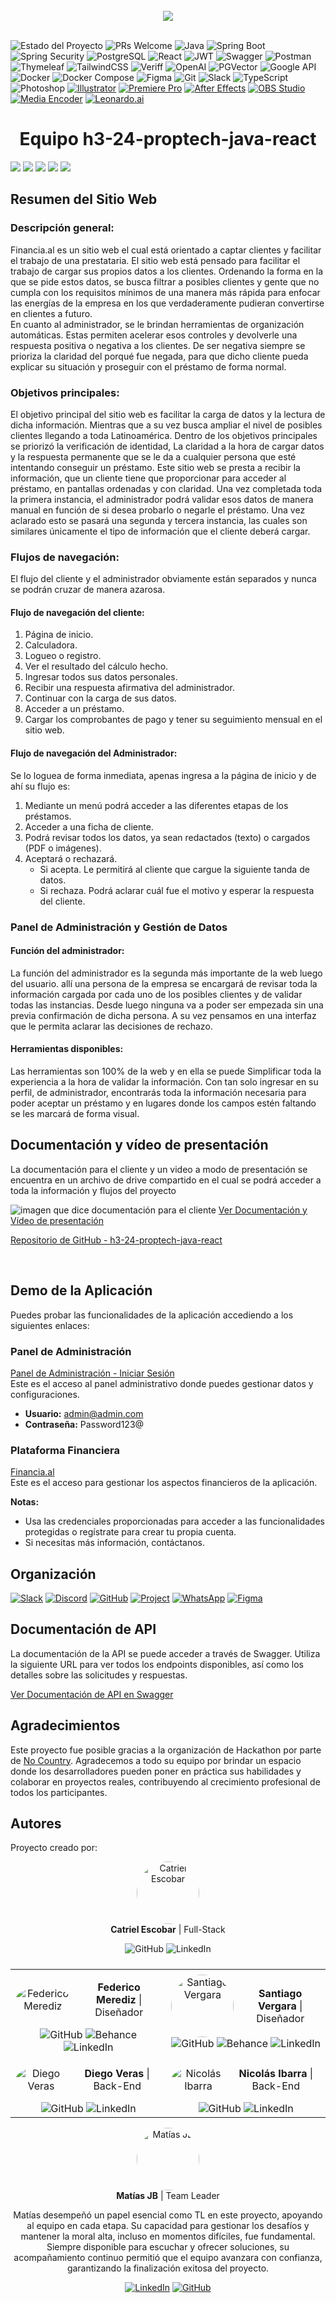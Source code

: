 <br>

<div align="center">
  <img src="https://res.cloudinary.com/dbai2k4fx/image/upload/v1733762666/borde_rt4uqf.png" />

</div>

<br>


![Estado del Proyecto](https://img.shields.io/badge/Estado-Lanzamiento-green) ![PRs Welcome](https://img.shields.io/badge/PRs-welcome-green) ![Java](https://img.shields.io/badge/Java-007396?logo=java&logoColor=white&color=007396) ![Spring Boot](https://img.shields.io/badge/Spring--Boot-6DB33F?logo=spring-boot&logoColor=white&color=6DB33F) ![Spring Security](https://img.shields.io/badge/Spring--Security-6DB33F?logo=spring-security&logoColor=white&color=6DB33F) ![PostgreSQL](https://img.shields.io/badge/PostgreSQL-336791?logo=postgresql&logoColor=white&color=336791) ![React](https://img.shields.io/badge/React-20232A?logo=react&logoColor=61DAFB&color=61DAFB) ![JWT](https://img.shields.io/badge/JWT-black?logo=json-web-tokens&logoColor=white&color=black) ![Swagger](https://img.shields.io/badge/Swagger-85EA2D?logo=swagger&logoColor=black&color=85EA2D) ![Postman](https://img.shields.io/badge/Postman-FF6C37?logo=postman&logoColor=white&color=FF6C37) ![Thymeleaf](https://img.shields.io/badge/Thymeleaf-005F0F?logo=thymeleaf&logoColor=white&color=005F0F) ![TailwindCSS](https://img.shields.io/badge/TailwindCSS-06B6D4?logo=tailwindcss&logoColor=white&color=06B6D4) ![Veriff](https://img.shields.io/badge/Veriff-14E5C5?logo=data:image/svg+xml;base64,PHN2ZyB4bWxucz0iaHR0cDovL3d3dy53My5vcmcvMjAwMC9zdmciIHdpZHRoPSIyMCIgaGVpZ2h0PSIyMCIgdmlld0JveD0iMCAwIDUxMiA1MTIiPjxwYXRoIGZpbGw9IiNmZmYiIGQ9Ik0yNTYuMDcgMEwxMy41MTUgMTkzLjkxOWw5OS44MzQgNzIuMTU1IDIwMi41MjMtMTQ3Ljg5NS0yMC44MjEtMjQuOTQtMTU4LjE3MSAxMTQuOTkxIDE0Ny42Ny0xMzAuMzU0TDI1Ni4wNyAwem0tMjAuMjQ4IDQxNy41MzRMMyAxNzcuNDQ4bDQwLjM5NiAzMC45NTQgMTkyLjYzIDE0MC44MzctMTQ3LjEzIDEwOS42MjQgMjAuNDMgMjQuOTQgMTI2LjY5Mi05Mi44NjggMTYyLjYwMiAxMjcuNzQ5LTEzLjgxNyAxMi40MDF6Ii8+PC9zdmc+&logoColor=white&color=00302C) ![OpenAI](https://img.shields.io/badge/OpenAI-000000?logo=openai&logoColor=white&color=000000) ![PGVector](https://img.shields.io/badge/PGVector-336791?logo=postgresql&logoColor=white&color=336791) ![Google API](https://img.shields.io/badge/Google_API-4285F4?logo=google&logoColor=white&color=4285F4) ![Docker](https://img.shields.io/badge/Docker-2496ED?logo=docker&logoColor=white&color=2496ED) ![Docker Compose](https://img.shields.io/badge/Docker%20Compose-2496ED?logo=docker&logoColor=white&color=2496ED) ![Figma](https://img.shields.io/badge/Figma-000000?logo=figma&logoColor=white&color=000000) ![Git](https://img.shields.io/badge/Git-F05032?logo=git&logoColor=white&color=F05032) ![Slack](https://img.shields.io/badge/Slack-4A154B?logo=slack&logoColor=white&color=4A154B) ![TypeScript](https://img.shields.io/badge/TypeScript-3178C6?logo=typescript&logoColor=white&color=3178C6) ![Photoshop](https://img.shields.io/badge/Photoshop-blue?logo=adobephotoshop&logoColor=white) [![Illustrator](https://img.shields.io/badge/Illustrator-orange?logo=adobeillustrator&logoColor=white)](https://www.adobe.com/products/illustrator.html) [![Premiere Pro](https://img.shields.io/badge/Premiere_Pro-purple?logo=adobepremierepro&logoColor=white)](https://www.adobe.com/products/premiere.html) [![After Effects](https://img.shields.io/badge/After_Effects-blue?logo=adobeaftereffects&logoColor=white)](https://www.adobe.com/products/aftereffects.html) [![OBS Studio](https://img.shields.io/badge/OBS_Studio-black?logo=obsstudio&logoColor=white)](https://obsproject.com/) [![Media Encoder](https://img.shields.io/badge/Media_Encoder-blueviolet?logo=adobe&logoColor=white)](https://www.adobe.com/products/media-encoder.html)
 [![Leonardo.ai](https://img.shields.io/badge/Leonardo.ai-blue?logo=openai&logoColor=white)](https://leonardo.ai)







<h1 align="center">Equipo h3-24-proptech-java-react</h1>
<img src="https://res.cloudinary.com/dbai2k4fx/image/upload/v1733762666/imagenes_2_z5kjkl.jpg">
<img src="https://res.cloudinary.com/dbai2k4fx/image/upload/v1733762666/imagenes_3_vouirf.jpg">
<img src="https://res.cloudinary.com/dbai2k4fx/image/upload/v1733762666/imagenes_4_akuzwj.jpg">
<img src="https://res.cloudinary.com/dbai2k4fx/image/upload/v1733762666/imagenes_5_hbeh4p.jpg">
<img src="https://res.cloudinary.com/dbai2k4fx/image/upload/v1733762666/imagenes_1_oolzte.jpg">

<h2>Resumen del Sitio Web</h2>
<h3>Descripción general:</h3>
<p>Financia.al es un sitio web el cual está orientado a captar clientes y facilitar el trabajo de una prestataria.
El sitio web está pensado para facilitar el trabajo de cargar sus propios datos a los clientes. Ordenando la forma en la que se pide estos datos, se busca filtrar a posibles clientes y gente que no cumpla con los requisitos mínimos de una manera más rápida para enfocar las energías de la empresa en los que verdaderamente pudieran convertirse en clientes a futuro.<br>
En cuanto al administrador, se le brindan herramientas de organización automáticas. Estas permiten acelerar esos controles y devolverle una respuesta positiva o negativa a los clientes. De ser negativa siempre se prioriza la claridad del porqué fue negada, para que dicho cliente pueda explicar su situación y proseguir con el préstamo de forma normal.</p>
<h3>Objetivos principales:</h3>
<p>El objetivo principal del sitio web es facilitar la carga de datos y la lectura de dicha información. Mientras que a su vez busca ampliar el nivel de posibles clientes llegando a toda Latinoamérica. 
Dentro de los objetivos principales se priorizó la verificación de identidad, La claridad a la hora de cargar datos y la respuesta permanente que se le da a cualquier persona que esté intentando conseguir un préstamo.
Este sitio web se presta a recibir la información, que un cliente tiene que proporcionar para acceder al préstamo, en pantallas ordenadas y con claridad. Una vez completada toda la primera instancia, el administrador podrá validar esos datos de manera manual en función de si desea probarlo o negarle el préstamo. Una vez aclarado esto se pasará una segunda y tercera instancia, las cuales son similares únicamente el tipo de información que el cliente deberá cargar.
</p>

<h3>Flujos de navegación:</h3> 
<p>El flujo del cliente y el administrador obviamente están separados y nunca se podrán cruzar de manera azarosa.</p>
<h4>Flujo de navegación del cliente:</h4>
<ol>
  <li>Página de inicio.</li>
  <li>Calculadora.</li>
  <li>Logueo o registro.</li>
  <li>Ver el resultado del cálculo hecho.</li>
  <li>Ingresar todos sus datos personales.</li>
  <li>Recibir una respuesta afirmativa del administrador.</li>
  <li>Continuar con  la carga de sus datos.</li>
  <li>Acceder a un préstamo.</li>
  <li>Cargar los comprobantes de pago y tener su seguimiento mensual en el sitio web.</li>
</ol>
 
<h4>Flujo de navegación del Administrador:</h4>
<p>Se lo loguea de forma inmediata, apenas ingresa a la página de inicio y de ahí su flujo es:</p>
<ol>
  <li>Mediante un menú podrá acceder a las diferentes etapas de los préstamos.</li>
  <li>Acceder a una ficha de cliente.</li>
  <li>Podrá revisar todos los datos, ya sean redactados (texto) o cargados (PDF o imágenes).</li>
  <li>Aceptará o rechazará.
      <ul>
      <li>Si acepta. Le permitirá al cliente que cargue la siguiente tanda de datos.</li>
      <li>Si rechaza. Podrá aclarar cuál fue el motivo y esperar la respuesta del cliente.</li>
      </ul></li>
</ol>

<h3>Panel de Administración y Gestión de Datos</h3>
<h4>Función del administrador:</h4>
<p>La función del administrador es la segunda más importante de la web luego del usuario.  allí una persona de la empresa se encargará de revisar toda la información cargada por cada uno de los posibles clientes y de validar todas las instancias. Desde luego ninguna va a poder ser empezada sin una previa confirmación de dicha persona. A su vez pensamos en una interfaz que le permita aclarar las decisiones de rechazo.</p>
<h4>Herramientas disponibles:</h4>
<p>Las herramientas son 100% de la web y en ella se puede Simplificar toda la experiencia a la hora de validar la información. Con tan solo ingresar en su perfil, de administrador, encontrarás toda la información necesaria para poder aceptar  un préstamo y en lugares donde los campos estén faltando se les marcará de forma visual.</p>


## Documentación y vídeo de presentación

<p>La documentación para el cliente y un video a modo de presentación se encuentra en un archivo de drive compartido en el cual se podrá acceder a toda la información y flujos del proyecto</p>

<img src="https://res.cloudinary.com/dbai2k4fx/image/upload/v1733762665/imagen_documentacion_n5ywdw.png" alt="imagen que dice documentación para el cliente">
<a href="https://drive.google.com/drive/u/1/folders/1EhN7MZSECpnFU-psKvexuB8CIMjc4xRb">Ver Documentación y Vídeo de presentación</a>

<br>


[Repositorio de GitHub - h3-24-proptech-java-react](https://github.com/No-Country-simulation/h3-24-proptech-java-react)


<br>


## Demo de la Aplicación

Puedes probar las funcionalidades de la aplicación accediendo a los siguientes enlaces:

### Panel de Administración  
[Panel de Administración - Iniciar Sesión](https://panel-admin-production.up.railway.app/login)  
Este es el acceso al panel administrativo donde puedes gestionar datos y configuraciones.

- **Usuario:** admin@admin.com  
- **Contraseña:** Password123@

### Plataforma Financiera  
[Financia.al](https://financialal.up.railway.app)  
Este es el acceso para gestionar los aspectos financieros de la aplicación.

**Notas:**
- Usa las credenciales proporcionadas para acceder a las funcionalidades protegidas o regístrate para crear tu propia cuenta.
- Si necesitas más información, contáctanos.


## Organización

[![Slack](https://img.shields.io/badge/Slack-4A154B?style=for-the-badge&logo=slack&logoColor=white)](https://slack.com)
[![Discord](https://img.shields.io/badge/Discord-7289DA?style=for-the-badge&logo=discord&logoColor=white)](https://discord.com)
[![GitHub](https://img.shields.io/badge/GitHub-181717?style=for-the-badge&logo=github&logoColor=white)](https://github.com)
[![Project](https://img.shields.io/badge/Project-00A86B?style=for-the-badge&logo=github&logoColor=white)](https://github.com/orgs/No-Country-simulation/projects/92)
[![WhatsApp](https://img.shields.io/badge/WhatsApp-25D366?style=for-the-badge&logo=whatsapp&logoColor=white)](https://wa.me/1234567890) <!-- Reemplaza el número de teléfono con el adecuado -->
[![Figma](https://img.shields.io/badge/Figma-F24E1E?style=for-the-badge&logo=figma&logoColor=white)](https://www.figma.com)


## Documentación de API

La documentación de la API se puede acceder a través de Swagger. Utiliza la siguiente URL para ver todos los endpoints disponibles, así como los detalles sobre las solicitudes y respuestas.

[Ver Documentación de API en Swagger](https://financial-al.up.railway.app/swagger-ui/index.html)


## Agradecimientos

Este proyecto fue posible gracias a la organización de Hackathon por parte de [No Country](https://www.nocountry.tech/). Agradecemos a todo su equipo por brindar un espacio donde los desarrolladores pueden poner en práctica sus habilidades y colaborar en proyectos reales, contribuyendo al crecimiento profesional de todos los participantes.



## Autores

Proyecto creado por:

<table style="display: flex; justify-content: center;">
  <p align="center">
    <img src="https://github.com/Catriel-Escobar.png?size=100" alt="Catriel Escobar" style="border-radius: 50%; width: 100px; height: 100px;">
    <br>
    <strong>Catriel Escobar</strong> | Full-Stack
</p>
<p align="center">
     <a href="https://github.com/Catriel-Escobar" style="text-decoration: none;">
          <img src="https://img.shields.io/badge/GitHub-CatrielEscobar-blue" alt="GitHub">
        </a>
   <a href="https://www.linkedin.com/in/catrielescobar/" style="text-decoration: none;">
          <img src="https://img.shields.io/badge/LinkedIn-Catriel%20Escobar-blue?style=flat-square" alt="LinkedIn">
        </a>
    <a href="https://github.com/Catriel-Escobar" style="text-decoration: none;">
</p>
  <tr align="center">
    <td>
      <div style="display: flex; align-items: center;">
        <img src="https://github.com/FedeMerediz.png?size=100" alt="Federico Merediz" style="border-radius: 50%; margin-right: 10px;">
        <p>
          <strong>Federico Merediz</strong> | Diseñador
        </p>
      </div>
      <div>
        <a href="https://github.com/FedeMerediz" style="text-decoration: none;">
          <img src="https://img.shields.io/badge/GitHub-FedeMerediz-blue" alt="GitHub">
        </a>
        <a href="https://www.behance.net/fedmerediz" style="text-decoration: none;">
          <img src="https://img.shields.io/badge/Behance-FedeMerediz-blue?style=flat-square" alt="Behance">
        </a>
          <a href="https://www.linkedin.com/in/fedemerediz/" style="text-decoration: none;">
          <img src="https://img.shields.io/badge/LinkedIn-Federico%20Merediz-blue?style=flat-square" alt="LinkedIn">
        </a>
      </div>
    </td>
    <td>
      <div style="display: flex; align-items: center;">
        <img src="https://github.com/Santaconga.png?size=100" alt="Santiago Vergara" style="border-radius: 50%; margin-right: 10px; height: 100px; width: 100px;">
        <p>
          <strong>Santiago Vergara</strong> | Diseñador
        </p>
      </div>
      <div>
        <a href="https://github.com/Santaconga" style="text-decoration: none;">
          <img src="https://img.shields.io/badge/GitHub-Santaconga-blue" alt="GitHub">
        </a>
        <a href="https://www.behance.net/santiagovergara2" style="text-decoration: none;">
          <img src="https://img.shields.io/badge/Behance-Santiago%20Vergara-blue?style=flat-square" alt="Behance">
        </a>
        <a href="https://www.linkedin.com/in/santiago-vergara-87b4b9233/" style="text-decoration: none;">
          <img src="https://img.shields.io/badge/LinkedIn-Santiago%20Vergara-blue?style=flat-square" alt="LinkedIn">
        </a>
      </div>
    </td>
  </tr>
  <tr align="center">
   <td>
      <div style="display: flex; align-items: center;">
        <img src="https://github.com/DVTecno.png?size=100" alt="Diego Veras" style="border-radius: 50%; margin-right: 10px;">
        <p>
          <strong>Diego Veras</strong> | Back-End
        </p>
      </div>
      <div>
        <a href="https://github.com/DVTecno" style="text-decoration: none;">
          <img src="https://img.shields.io/badge/GitHub-DVTecno-blue" alt="GitHub">
        </a>
        <a href="https://www.linkedin.com/in/diego-cristian-alfredo-v-54b459249/" style="text-decoration: none;">
          <img src="https://img.shields.io/badge/LinkedIn-Diego_Cristian_Alfredo_Veras-blue" alt="LinkedIn">
        </a>
      </div>
    </td>
    <td>
      <div style="display: flex; align-items: center;">
        <img src="https://github.com/HikingCarrot7.png?size=100" alt="Nicolás Ibarra" style="border-radius: 50%; margin-right: 10px;">
        <p>
          <strong>Nicolás Ibarra</strong> | Back-End
        </p>
      </div>
      <div>
        <a href="https://github.com/HikingCarrot7" style="text-decoration: none;">
          <img src="https://img.shields.io/badge/GitHub-HikingCarrot7-blue" alt="GitHub">
        </a>
        <a href="https://www.linkedin.com/in/nicol%C3%A1s-canul-ibarra/" style="text-decoration: none;">
          <img src="https://img.shields.io/badge/LinkedIn-Nicolás%20Ibarra-blue?style=flat-square" alt="LinkedIn">
        </a>
      </div>
    </td>

  </tr>
</table>

<p align="center">
    <img src="https://github.com/MatiasJB95.png?size=100" alt="Matías JB" style="border-radius: 50%; width: 100px; height: 100px;">
    <br>
    <strong>Matías JB</strong> | Team Leader
</p>

<p align="center"> Matías desempeñó un papel esencial como TL en este proyecto, apoyando al equipo en cada etapa. Su capacidad para gestionar los desafíos y mantener la moral alta, incluso en momentos difíciles, fue fundamental. Siempre disponible para escuchar y ofrecer soluciones, su acompañamiento continuo permitió que el equipo avanzara con confianza, garantizando la finalización exitosa del proyecto. </p>

<p align="center">
    <a href="https://www.linkedin.com/in/matiasjb95/"><img src="https://img.shields.io/badge/LinkedIn-Matias%20JB-blue" alt="LinkedIn"></a>
    <a href="https://github.com/MatiasJB95"><img src="https://img.shields.io/badge/GitHub-MatiasJB95-blue" alt="GitHub"></a>
</p>

<br>

